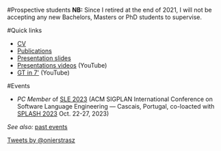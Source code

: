#Prospective students
**NB:** Since I retired at the end of 2021, I will not be accepting any new Bachelors, Masters or PhD students to supervise.

#Quick links

- [CV](%assets_url%/download/oscar/oncv.pdf)
- [Publications](%assets_url%/scgbib/?query=Nierstrasz&filter=Year)
- [Presentation slides](%assets_url%/download/oscar/Slides)
- [Presentations videos](https://youtube.com/playlist?list=PL0ojCViKdEqunI_qgEyeYDphqgq9fP1IJ) (YouTube)
- [GT in 7'](https://youtube.com/playlist?list=PLfrs5bwLJOoAaHvQGSLeKpHWmFuZXPUTJ) (YouTube)

#Events

- *PC Member* of [SLE 2023](https://www.sleconf.org/2023/) (ACM SIGPLAN International Conference on Software Language Engineering &mdash; Cascais, Portugal, co-loacted with [SPLASH 2023](https://2023.splashcon.org) Oct. 22-27, 2023)

*See also:* [past events](%base_url%/staff/oscar/past)

<a class="twitter-timeline"  href="https://twitter.com/onierstrasz" data-widget-id="283887192156278784">Tweets by &#64;onierstrasz</a>
<script>!function(d,s,id){var js,fjs=d.getElementsByTagName(s)[0];if(!d.getElementById(id)){js=d.createElement(s);js.id=id;js.src="//platform.twitter.com/widgets.js";fjs.parentNode.insertBefore(js,fjs);}}(document,"script","twitter-wjs");</script>

